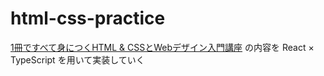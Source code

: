# html-css-practice

[1冊ですべて身につくHTML & CSSとWebデザイン入門講座](https://www.sbcr.jp/product/4797398892/) の内容を React × TypeScript を用いて実装していく